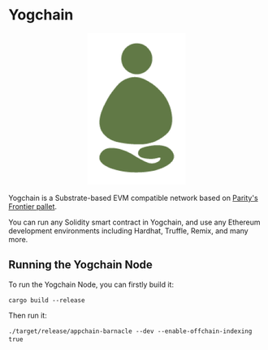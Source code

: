 # Yogchain

<div style="text-align: center;">
    <img height="300" src="docs/assets/Yogchain_logo.png" alt="yogchain logo"/>
</div>

Yogchain is a Substrate-based EVM compatible network based on [Parity's Frontier pallet](https://github.com/paritytech/frontier).

You can run any Solidity smart contract in Yogchain, and use any Ethereum development environments including Hardhat, Truffle, Remix, and many more.

## Running the Yogchain Node

To run the Yogchain Node, you can firstly build it:

```
cargo build --release
```

Then run it:

```
./target/release/appchain-barnacle --dev --enable-offchain-indexing true
```